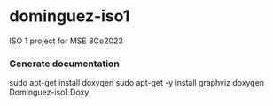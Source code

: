 # dominguez-iso1
ISO 1 project for MSE 8Co2023

### Generate documentation
sudo apt-get install doxygen
sudo apt-get -y install graphviz
doxygen Dominguez-iso1.Doxy